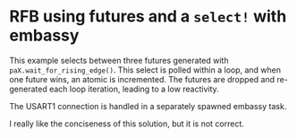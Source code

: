 # RFB using futures and a `select!` with embassy

This example selects between three futures generated with `paX.wait_for_rising_edge()`.
This select is polled within a loop, and when one future wins, an atomic is incremented.
The futures are dropped and re-generated each loop iteration, leading to a low reactivity.

The USART1 connection is handled in a separately spawned embassy task.

I really like the conciseness of this solution, but it is not correct.